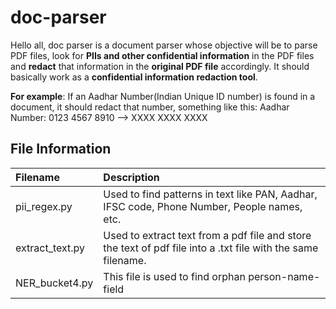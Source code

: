 # doc-parser
Hello all,
doc parser is a document parser whose objective will be to parse PDF files, look for **PIIs and other confidential information** in the PDF files and **redact** that information in the **original PDF file** accordingly. 
It should basically work as a **confidential information redaction tool**.

**For example**: If an Aadhar Number(Indian Unique ID number) is found in a document, it should redact that number, something like this:
Aadhar Number: 0123 4567 8910 -->  XXXX XXXX XXXX


## File Information
| Filename | Description |
| :--- | :--- |
| pii_regex.py | Used to find patterns in text like PAN, Aadhar, IFSC code, Phone Number, People names, etc. |
| extract_text.py | Used to extract text from a pdf file and store the text of pdf file into a .txt file with the same filename. |
| NER_bucket4.py | This file is used to find orphan person-name-field |
